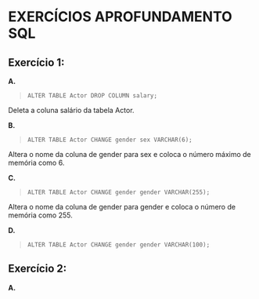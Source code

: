 # EXERCÍCIOS APROFUNDAMENTO SQL
## Exercício 1: 

**A.** 
> `ALTER TABLE Actor DROP COLUMN salary;`

Deleta a coluna salário da tabela Actor.

**B.**

> `ALTER TABLE Actor CHANGE gender sex VARCHAR(6);`

Altera o nome da coluna de gender para sex e coloca o número máximo de memória como 6.

**C.**
> `ALTER TABLE Actor CHANGE gender gender VARCHAR(255);`

Altera o nome da coluna de gender para gender e coloca o número de memória como 255.
    
**D.**
> `ALTER TABLE Actor CHANGE gender gender VARCHAR(100);`

## Exercício 2:

**A.**
